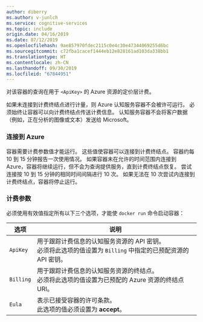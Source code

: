```yaml
---
author: diberry
ms.author: v-junlch
ms.service: cognitive-services
ms.topic: include
origin.date: 04/16/2019
ms.date: 07/12/2019
ms.openlocfilehash: 9ae857970fdec2115c0e4c30e47344069255d6bc
ms.sourcegitcommit: c72fba1cacef1444eb12e828161ad103da338bb1
ms.translationtype: HT
ms.contentlocale: zh-CN
ms.lasthandoff: 09/30/2019
ms.locfileid: "67844951"
---
```

对该容器的查询在用于 `<ApiKey>` 的 Azure 资源的定价层计费。

如果未连接到计费终结点进行计量，则 Azure 认知服务容器不会被许可运行。 必须始终让容器可以向计费终结点传送计费信息。 认知服务容器不会将客户数据（例如，正在分析的图像或文本）发送给 Microsoft。 

### <a name="connect-to-azure"></a>连接到 Azure

容器需要计费参数值才能运行。 这些值使容器可以连接到计费终结点。 容器约每 10 到 15 分钟报告一次使用情况。 如果容器未在允许的时间范围内连接到 Azure，容器将继续运行，但不会为查询提供服务，直到计费终结点恢复。 尝试连接按 10 到 15 分钟的相同时间间隔进行 10 次。 如果无法在 10 次尝试内连接到计费终结点，容器将停止运行。 

### <a name="billing-arguments"></a>计费参数

必须使用有效值指定所有以下三个选项，才能使 `docker run` 命令启动容器：

| 选项 | 说明 |
|--------|-------------|
| `ApiKey` | 用于跟踪计费信息的认知服务资源的 API 密钥。<br/>必须将此选项的值设置为 `Billing` 中指定的已预配资源的 API 密钥。 |
| `Billing` | 用于跟踪计费信息的认知服务资源的终结点。<br/>必须将此选项的值设置为已预配的 Azure 资源的终结点 URI。|
| `Eula` | 表示已接受容器的许可条款。<br/>此选项的值必须设置为 **accept**。 |



